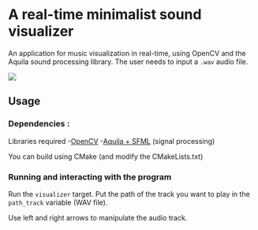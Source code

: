 # A real-time minimalist sound visualizer

An application for music visualization in real-time, using OpenCV and the Aquila sound processing library.
The user needs to input a `.wav` audio file.

![](images-and-videos/giphy.gif)

## Usage
### Dependencies : 
Libraries required
-[OpenCV](https://opencv.org/releases/)
-[Aquila + SFML]( https://aquila-dsp.org/download/) (signal processing)

You can build using CMake (and modify the CMakeLists.txt)

### Running and interacting with the program
Run the ```visualizer``` target.
Put the path of the track you want to play in the ```path_track``` variable (WAV file).

Use left and right arrows to manipulate the audio track.
